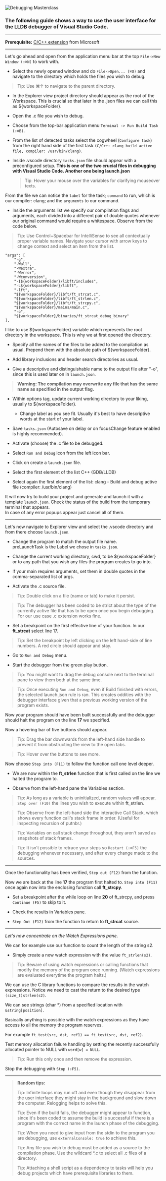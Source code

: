 

![Debugging Masterclass](title.png)
### The following guide shows a way to use the user interface for the LLDB debugger of Visual Studio Code.
  ---

**Prerequisite:** [C/C++ extension](https://marketplace.visualstudio.com/items?itemName=ms-vscode.cpptools) from Microsoft	

 ---


Let's go ahead and open from the application menu bar at the top `File->New Window (⇧⌘N)` to work with.  

 - Select the newly opened window and do `File->Open... (⌘O)` and navigate to the directory which holds the files you wish to debug. 
 >Tip: Use ⌘↑ to navigate to the parent directory. 

 - In  the Explorer view project directory should appear as the root of the Workspace. This is crucial so that later in the .json files we can call this as ${workspaceFolder}.  
 
 - Open the .c file you wish to debug.  

 - Choose from the top-bar application menu `Terminal -> Run Build Task (⇧⌘B)`.

 - From the list of detected tasks select the cogwheel (`Configure task`) from the right hand side of the first task `(C/C++: clang build active file, compiler: /usr/bin/clang)`.  

 - Inside .vscode directory `tasks.json` file should appear with a preconfigured setup.
 **This is one of the two crucial files in debugging with Visual Studio Code. Another one being launch.json**  

	> Tip: Hover your mouse over the variables for clarifying mouseover texts. 
 
From the file we can notice the `label` for the task; `command` to run, which is our compiler: clang; and the `arguments` to our command.  

- Inside the arguments list we specify our compilation flags and arguments, each divided into a different pair of double quotes whenever our original command would require a whitespace. Observe from the code below.  

> Tip: Use Control+Spacebar for IntelliSense to see all contextually proper variable names. Navigate your cursor with arrow keys to change context and select an item from the list.  

	"args": [
		"-g",
		"-Wall",
		"-Wextra",
		"-Werror",
		"-Wconversion",
		"-I${workspaceFolder}/libft/includes",
		"-L${workspaceFolder}/libft",
		"-lft",
		"${workspaceFolder}/libft/ft_strcat.c",
		"${workspaceFolder}/libft/ft_strlen.c",
		"${workspaceFolder}/libft/ft_strcpy.c",
		"${workspaceFolder}/mains/main.c",
		"-o",
		"${workspaceFolder}/binaries/ft_strcat_debug_binary"
	],

I like to use ${workspaceFolder} variable which represents the root directory in the workspace. This is why we at first opened the directory. 

 - Specify all the names of the files to be added to the compilation as usual. Prepend them with the absolute path of ${workspaceFolder}.  

 - Add library inclusions and header search directories as usual.  

 - Give a descriptive and distinguishable name to the output file after "-o", since this is used later on in `launch.json`. 
 >**Warning: The compilation may overwrite any file that has the same name as specified in the output flag.**
 
 - Within options tag, update current working directory to your liking, usually to ${workspaceFolder}.

	- Change label as you see fit. Usually it's best to have descriptive words at the start of your label.

 - Save `tasks.json` (Autosave on delay or on focusChange feature enabled is highly recommended).
 
 - Activate (choose) the .c file to be debugged.  
 
 - Select `Run and Debug` icon from the left icon bar.  

 - Click on create a `launch.json` file.

 - Select the first element of the list C++ (GDB/LLDB)  

 - Select again the first element of the list: clang - Build and debug active file (compiler: /usr/bin/clang)  

 It will now try to build your project and generate and launch it with a template `launch.json`. Check the status of the build from the temporary terminal that appears.  
In case of any error popups appear just cancel all of them.  

---

Let's now navigate to Explorer view and select the .vscode directory and from there choose `launch.json`.  

 - Change the program to match the output file name.  
preLaunchTask is the Label we chose in `tasks.json`.

 - Change the current working directory, cwd, to be ${workspaceFolder} or to any path that you wish any files the program creates to go into.  
 
 - If your main requires arguments, set them in double quotes in the comma-separated list of args.  

 - Activate the .c source file.  

>Tip: Double click on a file (name or tab) to make it persist.  

>Tip: The debugger has been coded to be strict about the type of the currently active file that has to be open once you begin debugging. For our use case .c extension works fine.  

 - Set a breakpoint on the first effective line of your function. In our **ft_strcat** select line 17.  

 > Tip: Set the breakpoint by left clicking on the left hand-side of line numbers. A red circle should appear and stay.  

 - Go to `Run and Debug` menu.  

 - Start the debugger from the green play button.  
 
 > Tip: You might want to drag the debug console next to the terminal pane to view them both at the same time.  

 > Tip: Once executing `Run and Debug`, even if Build finished with errors, the selected launch.json rule is ran. This creates oddities with the debugger interface given that a previous working version of the program exists.  

 Now your program should have been built successfully and the debugger should halt the program on the line **17** we specified.  

 Now a hovering bar of five buttons should appear.  

 > Tip: Drag the bar downwards from the left-hand side handle to prevent it from obstructing the view to the open tabs.  


 > Tip: Hover over the buttons to see more.  

  Now choose `Step into (F11)` to follow the function call one level deeper.  


  -  We are now within the **ft_strlen** function that is first called on the line we halted the program to.  
  
   - Observe from the left-hand pane the Variables section.  
 
  > Tip: As long as a variable is uninitialized, random values will appear.  
`Step over (F10)` the lines you wish to execute within **ft_strlen**.  


 > Tip: Observe from the left-hand side the interactive Call Stack, which shows every function call's stack frame in order. (Useful for inspecting recursion of putnbr.)  


 > Tip: Variables on call stack change throughout, they aren't saved as snapshots of stack frames.  


 > Tip: It isn't possible to retrace your steps so `Restart (⇧⌘F5)` the debugging whenever necessary, and after every change made to the sources.  

 ---
 Once the functionality has been verified, `Step out (F12)` from the function.  

 Now we are back at the line **17** the program first halted to. `Step into (F11)` once again now into the enclosing function call **ft_strcpy**.  

 - Set a breakpoint after the while loop on line **20** of ft_strcpy, and press `Continue (F5)` to skip to it.  

 - Check the results in Variables pane.  

 - `Step Out (F12)` from the function to return to **ft_strcat** source.  

  ---

  *Let's now concentrate on the Watch Expressions pane.*

 We can for example use our function to count the length of the string s2.  

 - Simply create a new watch expression with the value `ft_strlen(s2)`.  

 > Tip: Beware of using watch expressions or calling functions that modify the memory of the program once running. (Watch expressions are evaluated everytime the program halts.)  

 We can use the C library functions to compare the results in the watch expressions. Notice we need to cast the return to the desired type `(size_t)strlen(s2)`.  
 
 
 We can see strings (char *) from a specified location with `&string[position]`.  
 
 
 Basically anything is possible with the watch expressions as they have access to all the memory the program reserves.  
  
  
  For example `ft_test(src, dst, ref1) == ft_test(src, dst, ref2)`.  
  
  Test memory allocation failure handling by setting the recently successfully allocated pointer to NULL with `word[w] = NULL`. 
  
  >Tip: Run this only once and then remove the expression.  
  
  Stop the debugging with `Stop (⇧F5)`.  

---

> **Random tips:**
>  
>Tip: Infinite loops may run off and even though they disappear from the user interface they might stay in the background and slow down the computer. Relogging helps to solve this.  
>
>Tip: Even if the build fails, the debugger might appear to function, since it's been coded to assume the build is successful if there is a program with the correct name in the launch phase of the debugging.  
> 
>Tip: When you need to give input from the stdin to the program you are debugging, use `externalConsole: true` to achieve this.  
>
>Tip: Any file you wish to debug must be added as a source to the compilation phase. Use the wildcard *.c to select all .c files of a directory.  
>
>Tip: Attaching a shell script as a dependency to tasks will help you debug projects which have prerequisite libraries to them.  
